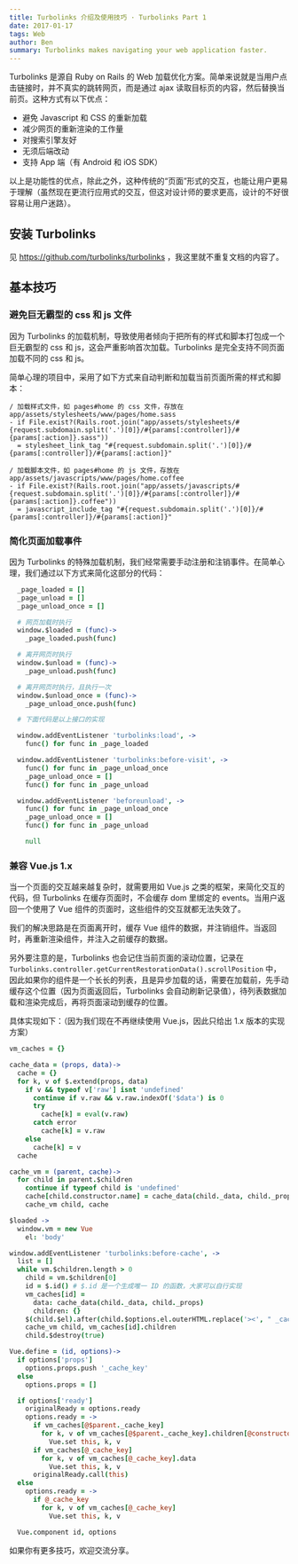 ```yaml
---
title: Turbolinks 介绍及使用技巧 · Turbolinks Part 1
date: 2017-01-17
tags: Web
author: Ben
summary: Turbolinks makes navigating your web application faster.
---
```


Turbolinks 是源自 Ruby on Rails 的 Web 加载优化方案。简单来说就是当用户点击链接时，并不真实的跳转网页，而是通过 ajax 读取目标页的内容，然后替换当前页。这种方式有以下优点：

* 避免 Javascript 和 CSS 的重新加载
* 减少网页的重新渲染的工作量
* 对搜索引擎友好
* 无须后端改动
* 支持 App 端（有 Android 和 iOS SDK）

以上是功能性的优点，除此之外，这种传统的“页面”形式的交互，也能让用户更易于理解（虽然现在更流行应用式的交互，但这对设计师的要求更高，设计的不好很容易让用户迷路）。

## 安装 Turbolinks

见 https://github.com/turbolinks/turbolinks ，我这里就不重复文档的内容了。

## 基本技巧

### 避免巨无霸型的 css 和 js 文件

因为 Turbolinks 的加载机制，导致使用者倾向于把所有的样式和脚本打包成一个巨无霸型的 css 和 js，这会严重影响首次加载。Turbolinks 是完全支持不同页面加载不同的 css 和 js。

简单心理的项目中，采用了如下方式来自动判断和加载当前页面所需的样式和脚本：

```slim
/ 加载样式文件，如 pages#home 的 css 文件，存放在 app/assets/stylesheets/www/pages/home.sass
- if File.exist?(Rails.root.join("app/assets/stylesheets/#{request.subdomain.split('.')[0]}/#{params[:controller]}/#{params[:action]}.sass"))
  = stylesheet_link_tag "#{request.subdomain.split('.')[0]}/#{params[:controller]}/#{params[:action]}"

/ 加载脚本文件，如 pages#home 的 js 文件，存放在 app/assets/javascripts/www/pages/home.coffee
- if File.exist?(Rails.root.join("app/assets/javascripts/#{request.subdomain.split('.')[0]}/#{params[:controller]}/#{params[:action]}.coffee"))
  = javascript_include_tag "#{request.subdomain.split('.')[0]}/#{params[:controller]}/#{params[:action]}"
```

### 简化页面加载事件

因为 Turbolinks 的特殊加载机制，我们经常需要手动注册和注销事件。在简单心理，我们通过以下方式来简化这部分的代码：

```coffeescript
  _page_loaded = []
  _page_unload = []
  _page_unload_once = []

  # 网页加载时执行
  window.$loaded = (func)->
    _page_loaded.push(func)

  # 离开网页时执行
  window.$unload = (func)->
    _page_unload.push(func)

  # 离开网页时执行，且执行一次
  window.$unload_once = (func)->
    _page_unload_once.push(func)

  # 下面代码是以上接口的实现

  window.addEventListener 'turbolinks:load', ->
    func() for func in _page_loaded

  window.addEventListener 'turbolinks:before-visit', ->
    func() for func in _page_unload_once
    _page_unload_once = []
    func() for func in _page_unload

  window.addEventListener 'beforeunload', ->
    func() for func in _page_unload_once
    _page_unload_once = []
    func() for func in _page_unload

    null
  ```

### 兼容 Vue.js 1.x

当一个页面的交互越来越复杂时，就需要用如 Vue.js 之类的框架，来简化交互的代码，但 Turbolinks 在缓存页面时，不会缓存 dom 里绑定的 events。当用户返回一个使用了 Vue 组件的页面时，这些组件的交互就都无法失效了。

我们的解决思路是在页面离开时，缓存 Vue 组件的数据，并注销组件。当返回时，再重新渲染组件，并注入之前缓存的数据。

另外要注意的是，Turbolinks 也会记住当前页面的滚动位置，记录在 `Turbolinks.controller.getCurrentRestorationData().scrollPosition` 中，因此如果你的组件是一个长长的列表，且是异步加载的话，需要在加载前，先手动缓存这个位置（因为页面返回后，Turbolinks 会自动刷新记录值），待列表数据加载和渲染完成后，再将页面滚动到缓存的位置。

具体实现如下：（因为我们现在不再继续使用 Vue.js，因此只给出 1.x 版本的实现方案）

```coffeescript
vm_caches = {}

cache_data = (props, data)->
  cache = {}
  for k, v of $.extend(props, data)
    if v && typeof v['raw'] isnt 'undefined'
      continue if v.raw && v.raw.indexOf('$data') is 0
      try
        cache[k] = eval(v.raw)
      catch error
        cache[k] = v.raw
    else
      cache[k] = v
  cache

cache_vm = (parent, cache)->
  for child in parent.$children
    continue if typeof child is 'undefined'
    cache[child.constructor.name] = cache_data(child._data, child._props)
    cache_vm child, cache

$loaded ->
  window.vm = new Vue
    el: 'body'

window.addEventListener 'turbolinks:before-cache', ->
  list = []
  while vm.$children.length > 0
    child = vm.$children[0]
    id = $.id() # $.id 是一个生成唯一 ID 的函数，大家可以自行实现
    vm_caches[id] =
      data: cache_data(child._data, child._props)
      children: {}
    $(child.$el).after(child.$options.el.outerHTML.replace('><', " _cache_key=\"#{id}\"><"))
    cache_vm child, vm_caches[id].children
    child.$destroy(true)

Vue.define = (id, options)->
  if options['props']
    options.props.push '_cache_key'
  else
    options.props = []

  if options['ready']
    originalReady = options.ready
    options.ready = ->
      if vm_caches[@$parent._cache_key]
        for k, v of vm_caches[@$parent._cache_key].children[@constructor.name]
          Vue.set this, k, v
      if vm_caches[@_cache_key]
        for k, v of vm_caches[@_cache_key].data
          Vue.set this, k, v
      originalReady.call(this)
  else
    options.ready = ->
      if @_cache_key
        for k, v of vm_caches[@_cache_key]
          Vue.set this, k, v

  Vue.component id, options
```

如果你有更多技巧，欢迎交流分享。
